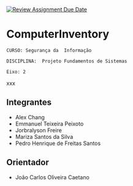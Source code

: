 [![Review Assignment Due Date](https://classroom.github.com/assets/deadline-readme-button-22041afd0340ce965d47ae6ef1cefeee28c7c493a6346c4f15d667ab976d596c.svg)](https://classroom.github.com/a/m98LfJT-)
# ComputerInventory 

`CURSO: Segurança da  Informação`

`DISCIPLINA:  Projeto Fundamentos de Sistemas`

`Eixo: 2`

xxx

## Integrantes

* Alex Chang
* Emmanuel Teixeira Peixoto
* Jorbralyson Freire
* Mariza Santos da Silva
* Pedro Henrique de Freitas Santos

## Orientador

* João Carlos Oliveira Caetano


